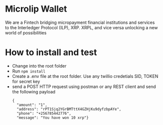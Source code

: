 # Microlip Wallet
We are a Fintech bridging micropayment financial institutions and services to the Interledger Protocol (ILP),
XRP. XRPL, and vice versa unlocking a new world of possibilities

# How to install and test
- Change into the root folder 
- Run `npm install`
- Create a .env file at the root folder. Use any twillio credetials SID, TOKEN for secret key
- send a POST HTTP request using postman or any REST client and send the following payload
  ```
  {
    "amount": "1",
    "address": "rPT1Sjq2YGrBMTttX4GZHjKu9dyfzbpAYe",
    "phone": "+256785442776",
    "message": "You have won 10 xrp"}
  ```

